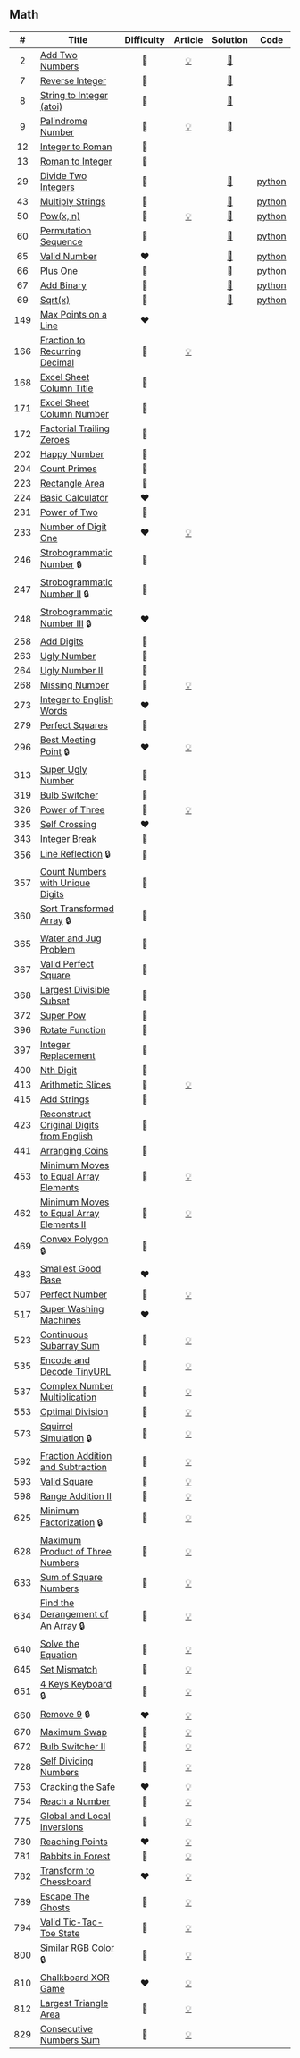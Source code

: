 
## Math

|#|Title|Difficulty|Article|Solution|Code|
|:---:|---|:---:|:---:|:---:|:---:|
|2|[Add Two Numbers](https://leetcode.com/problems/add-two-numbers) |🧡|[💡](https://leetcode.com/articles/add-two-numbers)|[📜](.././solutions/2.%20Add%20Two%20Numbers.md)||
|7|[Reverse Integer](https://leetcode.com/problems/reverse-integer) |💚||[📜](.././solutions/7.%20Reverse%20Integer.md)||
|8|[String to Integer (atoi)](https://leetcode.com/problems/string-to-integer-atoi) |🧡||[📜](.././solutions/8.%20String%20to%20Integer%20%28atoi%29.md)||
|9|[Palindrome Number](https://leetcode.com/problems/palindrome-number) |💚|[💡](https://leetcode.com/articles/palindrome-number)|[📜](.././solutions/9.%20Palindrome%20Number.md)||
|12|[Integer to Roman](https://leetcode.com/problems/integer-to-roman) |🧡||||
|13|[Roman to Integer](https://leetcode.com/problems/roman-to-integer) |💚||||
|29|[Divide Two Integers](https://leetcode.com/problems/divide-two-integers) |🧡||[📜](.././solutions/29.%20Divide%20Two%20Integers.md)|[python](.././python/29.%20Divide%20Two%20Integers.py)|
|43|[Multiply Strings](https://leetcode.com/problems/multiply-strings) |🧡||[📜](.././solutions/43.%20Multiply%20Strings.md)|[python](.././python/43.%20Multiply%20Strings.py)|
|50|[Pow(x, n)](https://leetcode.com/problems/powx-n) |🧡|[💡](https://leetcode.com/articles/powx-n)|[📜](.././solutions/50.%20Pow%28x%2C%20n%29.md)|[python](.././python/50.%20Pow%28x%2C%20n%29.py)|
|60|[Permutation Sequence](https://leetcode.com/problems/permutation-sequence) |🧡||[📜](.././solutions/60.%20Permutation%20Sequence.md)|[python](.././python/60.%20Permutation%20Sequence.py)|
|65|[Valid Number](https://leetcode.com/problems/valid-number) |❤️||[📜](.././solutions/65.%20Valid%20Number.md)|[python](.././python/65.%20Valid%20Number.py)|
|66|[Plus One](https://leetcode.com/problems/plus-one) |💚||[📜](.././solutions/66.%20Plus%20One.md)|[python](.././python/66.%20Plus%20One.py)|
|67|[Add Binary](https://leetcode.com/problems/add-binary) |💚||[📜](.././solutions/67.%20Add%20Binary.md)|[python](.././python/67.%20Add%20Binary.py)|
|69|[Sqrt(x)](https://leetcode.com/problems/sqrtx) |💚||[📜](.././solutions/69.%20Sqrt%28x%29.md)|[python](.././python/69.%20Sqrt%28x%29.py)|
|149|[Max Points on a Line](https://leetcode.com/problems/max-points-on-a-line) |❤️||||
|166|[Fraction to Recurring Decimal](https://leetcode.com/problems/fraction-to-recurring-decimal) |🧡|[💡](https://leetcode.com/articles/fraction-recurring-decimal)|||
|168|[Excel Sheet Column Title](https://leetcode.com/problems/excel-sheet-column-title) |💚||||
|171|[Excel Sheet Column Number](https://leetcode.com/problems/excel-sheet-column-number) |💚||||
|172|[Factorial Trailing Zeroes](https://leetcode.com/problems/factorial-trailing-zeroes) |💚||||
|202|[Happy Number](https://leetcode.com/problems/happy-number) |💚||||
|204|[Count Primes](https://leetcode.com/problems/count-primes) |💚||||
|223|[Rectangle Area](https://leetcode.com/problems/rectangle-area) |🧡||||
|224|[Basic Calculator](https://leetcode.com/problems/basic-calculator) |❤️||||
|231|[Power of Two](https://leetcode.com/problems/power-of-two) |💚||||
|233|[Number of Digit One](https://leetcode.com/problems/number-of-digit-one) |❤️|[💡](https://leetcode.com/articles/number-of-digit-one)|||
|246|[Strobogrammatic Number](https://leetcode.com/problems/strobogrammatic-number) 🔒|💚||||
|247|[Strobogrammatic Number II](https://leetcode.com/problems/strobogrammatic-number-ii) 🔒|🧡||||
|248|[Strobogrammatic Number III](https://leetcode.com/problems/strobogrammatic-number-iii) 🔒|❤️||||
|258|[Add Digits](https://leetcode.com/problems/add-digits) |💚||||
|263|[Ugly Number](https://leetcode.com/problems/ugly-number) |💚||||
|264|[Ugly Number II](https://leetcode.com/problems/ugly-number-ii) |🧡||||
|268|[Missing Number](https://leetcode.com/problems/missing-number) |💚|[💡](https://leetcode.com/articles/missing-number)|||
|273|[Integer to English Words](https://leetcode.com/problems/integer-to-english-words) |❤️||||
|279|[Perfect Squares](https://leetcode.com/problems/perfect-squares) |🧡||||
|296|[Best Meeting Point](https://leetcode.com/problems/best-meeting-point) 🔒|❤️|[💡](https://leetcode.com/articles/best-meeting-point)|||
|313|[Super Ugly Number](https://leetcode.com/problems/super-ugly-number) |🧡||||
|319|[Bulb Switcher](https://leetcode.com/problems/bulb-switcher) |🧡||||
|326|[Power of Three](https://leetcode.com/problems/power-of-three) |💚|[💡](https://leetcode.com/articles/power-of-three)|||
|335|[Self Crossing](https://leetcode.com/problems/self-crossing) |❤️||||
|343|[Integer Break](https://leetcode.com/problems/integer-break) |🧡||||
|356|[Line Reflection](https://leetcode.com/problems/line-reflection) 🔒|🧡||||
|357|[Count Numbers with Unique Digits](https://leetcode.com/problems/count-numbers-with-unique-digits) |🧡||||
|360|[Sort Transformed Array](https://leetcode.com/problems/sort-transformed-array) 🔒|🧡||||
|365|[Water and Jug Problem](https://leetcode.com/problems/water-and-jug-problem) |🧡||||
|367|[Valid Perfect Square](https://leetcode.com/problems/valid-perfect-square) |💚||||
|368|[Largest Divisible Subset](https://leetcode.com/problems/largest-divisible-subset) |🧡||||
|372|[Super Pow](https://leetcode.com/problems/super-pow) |🧡||||
|396|[Rotate Function](https://leetcode.com/problems/rotate-function) |🧡||||
|397|[Integer Replacement](https://leetcode.com/problems/integer-replacement) |🧡||||
|400|[Nth Digit](https://leetcode.com/problems/nth-digit) |💚||||
|413|[Arithmetic Slices](https://leetcode.com/problems/arithmetic-slices) |🧡|[💡](https://leetcode.com/articles/arithmetic-slices)|||
|415|[Add Strings](https://leetcode.com/problems/add-strings) |💚||||
|423|[Reconstruct Original Digits from English](https://leetcode.com/problems/reconstruct-original-digits-from-english) |🧡||||
|441|[Arranging Coins](https://leetcode.com/problems/arranging-coins) |💚||||
|453|[Minimum Moves to Equal Array Elements](https://leetcode.com/problems/minimum-moves-to-equal-array-elements) |💚|[💡](https://leetcode.com/articles/minimum-moves-to-equal-array-elements)|||
|462|[Minimum Moves to Equal Array Elements II](https://leetcode.com/problems/minimum-moves-to-equal-array-elements-ii) |🧡|[💡](https://leetcode.com/articles/minimum-moves-to-equal-array-elements-ii)|||
|469|[Convex Polygon](https://leetcode.com/problems/convex-polygon) 🔒|🧡||||
|483|[Smallest Good Base](https://leetcode.com/problems/smallest-good-base) |❤️||||
|507|[Perfect Number](https://leetcode.com/problems/perfect-number) |💚|[💡](https://leetcode.com/articles/perfect-number)|||
|517|[Super Washing Machines](https://leetcode.com/problems/super-washing-machines) |❤️||||
|523|[Continuous Subarray Sum](https://leetcode.com/problems/continuous-subarray-sum) |🧡|[💡](https://leetcode.com/articles/continous-subarray-sum)|||
|535|[Encode and Decode TinyURL](https://leetcode.com/problems/encode-and-decode-tinyurl) |🧡|[💡](https://leetcode.com/articles/encode-and-decode-tinyurl)|||
|537|[Complex Number Multiplication](https://leetcode.com/problems/complex-number-multiplication) |🧡|[💡](https://leetcode.com/articles/complex-number-multiplication)|||
|553|[Optimal Division](https://leetcode.com/problems/optimal-division) |🧡|[💡](https://leetcode.com/articles/optimal-division)|||
|573|[Squirrel Simulation](https://leetcode.com/problems/squirrel-simulation) 🔒|🧡|[💡](https://leetcode.com/articles/squirrel-simulation)|||
|592|[Fraction Addition and Subtraction](https://leetcode.com/problems/fraction-addition-and-subtraction) |🧡|[💡](https://leetcode.com/articles/kill-process-3)|||
|593|[Valid Square](https://leetcode.com/problems/valid-square) |🧡|[💡](https://leetcode.com/articles/valid-square)|||
|598|[Range Addition II](https://leetcode.com/problems/range-addition-ii) |💚|[💡](https://leetcode.com/articles/range-addition-ii)|||
|625|[Minimum Factorization](https://leetcode.com/problems/minimum-factorization) 🔒|🧡|[💡](https://leetcode.com/articles/minimum-factorization)|||
|628|[Maximum Product of Three Numbers](https://leetcode.com/problems/maximum-product-of-three-numbers) |💚|[💡](https://leetcode.com/articles/maximmum-product-of-three-numbers)|||
|633|[Sum of Square Numbers](https://leetcode.com/problems/sum-of-square-numbers) |💚|[💡](https://leetcode.com/articles/sum-of-square-numbers)|||
|634|[Find the Derangement of An Array](https://leetcode.com/problems/find-the-derangement-of-an-array) 🔒|🧡|[💡](https://leetcode.com/articles/find-derangements)|||
|640|[Solve the Equation](https://leetcode.com/problems/solve-the-equation) |🧡|[💡](https://leetcode.com/articles/solve-the-equation)|||
|645|[Set Mismatch](https://leetcode.com/problems/set-mismatch) |💚|[💡](https://leetcode.com/articles/set-mismatch)|||
|651|[4 Keys Keyboard](https://leetcode.com/problems/4-keys-keyboard) 🔒|🧡|[💡](https://leetcode.com/articles/4-keys-keyboard)|||
|660|[Remove 9](https://leetcode.com/problems/remove-9) 🔒|❤️|[💡](https://leetcode.com/articles/remove-9)|||
|670|[Maximum Swap](https://leetcode.com/problems/maximum-swap) |🧡|[💡](https://leetcode.com/articles/maximum-swap)|||
|672|[Bulb Switcher II](https://leetcode.com/problems/bulb-switcher-ii) |🧡|[💡](https://leetcode.com/articles/bulb-switcher-ii)|||
|728|[Self Dividing Numbers](https://leetcode.com/problems/self-dividing-numbers) |💚|[💡](https://leetcode.com/articles/self-dividing-numbers)|||
|753|[Cracking the Safe](https://leetcode.com/problems/cracking-the-safe) |❤️|[💡](https://leetcode.com/articles/cracking-the-safe)|||
|754|[Reach a Number](https://leetcode.com/problems/reach-a-number) |🧡|[💡](https://leetcode.com/articles/reach-a-number)|||
|775|[Global and Local Inversions](https://leetcode.com/problems/global-and-local-inversions) |🧡|[💡](https://leetcode.com/articles/global-and-local-inversions)|||
|780|[Reaching Points](https://leetcode.com/problems/reaching-points) |❤️|[💡](https://leetcode.com/articles/reaching-points)|||
|781|[Rabbits in Forest](https://leetcode.com/problems/rabbits-in-forest) |🧡|[💡](https://leetcode.com/articles/rabbits-in-forest)|||
|782|[Transform to Chessboard](https://leetcode.com/problems/transform-to-chessboard) |❤️|[💡](https://leetcode.com/articles/transform-to-chessboard)|||
|789|[Escape The Ghosts](https://leetcode.com/problems/escape-the-ghosts) |🧡|[💡](https://leetcode.com/articles/escape-the-ghosts)|||
|794|[Valid Tic-Tac-Toe State](https://leetcode.com/problems/valid-tic-tac-toe-state) |🧡|[💡](https://leetcode.com/articles/valid-tic-tac-toe-state)|||
|800|[Similar RGB Color](https://leetcode.com/problems/similar-rgb-color) 🔒|💚|[💡](https://leetcode.com/articles/similar-rgb-color)|||
|810|[Chalkboard XOR Game](https://leetcode.com/problems/chalkboard-xor-game) |❤️|[💡](https://leetcode.com/articles/chalkboard-xor-game)|||
|812|[Largest Triangle Area](https://leetcode.com/problems/largest-triangle-area) |💚|[💡](https://leetcode.com/articles/largest-triangle-area)|||
|829|[Consecutive Numbers Sum](https://leetcode.com/problems/consecutive-numbers-sum) |🧡|[💡](https://leetcode.com/articles/consecutive-numbers-sum)|||
